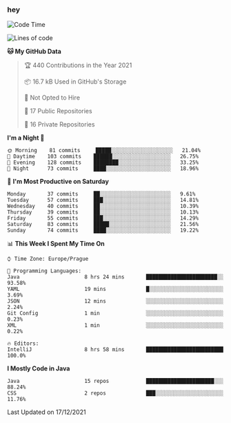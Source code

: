 ### hey

<!--START_SECTION:waka-->
![Code Time](http://img.shields.io/badge/Code%20Time-452%20hrs%203%20mins-blue)

![Lines of code](https://img.shields.io/badge/From%20Hello%20World%20I%27ve%20Written-100%20Thousand%20lines%20of%20code-blue)

**🐱 My GitHub Data** 

> 🏆 440 Contributions in the Year 2021
 > 
> 📦 16.7 kB Used in GitHub's Storage 
 > 
> 🚫 Not Opted to Hire
 > 
> 📜 17 Public Repositories 
 > 
> 🔑 16 Private Repositories  
 > 
**I'm a Night 🦉** 

```text
🌞 Morning    81 commits     █████░░░░░░░░░░░░░░░░░░░░   21.04% 
🌆 Daytime    103 commits    ██████░░░░░░░░░░░░░░░░░░░   26.75% 
🌃 Evening    128 commits    ████████░░░░░░░░░░░░░░░░░   33.25% 
🌙 Night      73 commits     ████░░░░░░░░░░░░░░░░░░░░░   18.96%

```
📅 **I'm Most Productive on Saturday** 

```text
Monday       37 commits     ██░░░░░░░░░░░░░░░░░░░░░░░   9.61% 
Tuesday      57 commits     ███░░░░░░░░░░░░░░░░░░░░░░   14.81% 
Wednesday    40 commits     ██░░░░░░░░░░░░░░░░░░░░░░░   10.39% 
Thursday     39 commits     ██░░░░░░░░░░░░░░░░░░░░░░░   10.13% 
Friday       55 commits     ███░░░░░░░░░░░░░░░░░░░░░░   14.29% 
Saturday     83 commits     █████░░░░░░░░░░░░░░░░░░░░   21.56% 
Sunday       74 commits     ████░░░░░░░░░░░░░░░░░░░░░   19.22%

```


📊 **This Week I Spent My Time On** 

```text
⌚︎ Time Zone: Europe/Prague

💬 Programming Languages: 
Java                     8 hrs 24 mins       ███████████████████████░░   93.58% 
YAML                     19 mins             █░░░░░░░░░░░░░░░░░░░░░░░░   3.69% 
JSON                     12 mins             ░░░░░░░░░░░░░░░░░░░░░░░░░   2.24% 
Git Config               1 min               ░░░░░░░░░░░░░░░░░░░░░░░░░   0.23% 
XML                      1 min               ░░░░░░░░░░░░░░░░░░░░░░░░░   0.22%

🔥 Editors: 
IntelliJ                 8 hrs 58 mins       █████████████████████████   100.0%

```

**I Mostly Code in Java** 

```text
Java                     15 repos            ██████████████████████░░░   88.24% 
CSS                      2 repos             ███░░░░░░░░░░░░░░░░░░░░░░   11.76%

```



 Last Updated on 17/12/2021
<!--END_SECTION:waka-->
